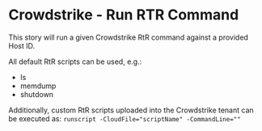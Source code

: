 # Crowdstrike - Run RTR Command
This story will run a given Crowdstrike RtR command against a provided Host ID.

All default RtR scripts can be used, e.g.:
- ls
- memdump
- shutdown

Additionally, custom RtR scripts uploaded into the Crowdstrike tenant can be executed as:
`runscript -CloudFile="scriptName" -CommandLine=""`
